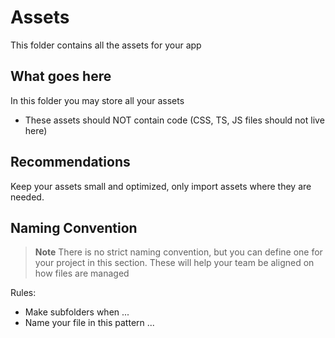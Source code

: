 # Assets

This folder contains all the assets for your app

## What goes here

In this folder you may store all your assets

- These assets should NOT contain code (CSS, TS, JS files should not live here)

## Recommendations

Keep your assets small and optimized, only import assets where they are needed.

## Naming Convention

> **Note**
> There is no strict naming convention, but you can define one for your project in this section.
> These will help your team be aligned on how files are managed

Rules:

- Make subfolders when ...
- Name your file in this pattern ...
